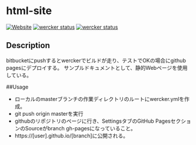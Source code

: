 # html-site

[![Website](https://img.shields.io/website-up-down-green-red/http/shields.io.svg)](https://fk2000.github.io/html-site/)
[![wercker status](https://app.wercker.com/status/c8ace35b47bfe55812a369ac960a6ab0/s/master "wercker status")](https://app.wercker.com/project/byKey/c8ace35b47bfe55812a369ac960a6ab0)
[![wercker status](https://app.wercker.com/status/c8ace35b47bfe55812a369ac960a6ab0/m/master "wercker status")](https://app.wercker.com/project/byKey/c8ace35b47bfe55812a369ac960a6ab0)

## Description

bitbucketにpushするとwerckerでビルドが走り、テストでOKの場合にgithub pagesにデプロイする。
サンプルドキュメントとして、静的Webページを使用している。

##Usage
+ ローカルのmasterブランチの作業ディレクトリのルートにwercker.ymlを作成。
+ git push origin masterを実行
+ githubのリポジトリのページに行き、SettingsタブのGitHub PagesセクションのSourceがbranch gh-pagesになっていること。
+ https://[user].github.io/[branch]に公開される。

